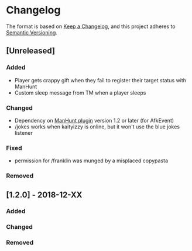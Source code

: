 # Changelog

The format is based on [Keep a Changelog](https://keepachangelog.com/en/1.0.0/),
and this project adheres to [Semantic Versioning](https://semver.org/spec/v2.0.0.html).

## [Unreleased]
### Added
- Player gets crappy gift when they fail to register their target status with ManHunt
- Custom sleep message from TM when a player sleeps

### Changed
- Dependency on [ManHunt plugin](https://github.com/jchoyt/ManHunt) version 1.2 or later (for AfkEvent)
- /jokes works when kaityizzy is online, but it won't use the blue jokes listener

### Fixed
- permission for /franklin was munged by a misplaced copypasta

### Removed

## [1.2.0] - 2018-12-XX
### Added

### Changed

### Removed
